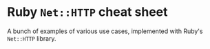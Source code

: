 # Ruby `Net::HTTP` cheat sheet

A bunch of examples of various use cases, implemented with Ruby's `Net::HTTP` library.
